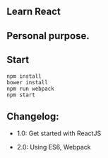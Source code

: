 Learn React
---

## Personal purpose.

## Start

```
npm install
bower install
npm run webpack
npm start
```

## Changelog:

- 1.0: Get started with ReactJS

- 2.0: Using ES6, Webpack